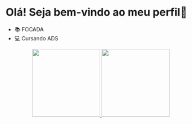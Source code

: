 # Olá! Seja bem-vindo ao meu perfil👋

- 📚 FOCADA
- 💻 Cursando ADS

<div align="center">
  <a href="https://github.com/FernandaAlcantara24">
  <img height="180em" src="https://github-readme-stats.vercel.app/api?username=FernandaAlcantara24&show_icons=true&theme=radical&include_all_commits=true&count_private=true"/>
  <img height="180em" src="https://github-readme-stats.vercel.app/api/top-langs/?username=FernandaAlcantara24&layout=compact&langs_count=7&theme=radical"/>
</div>
